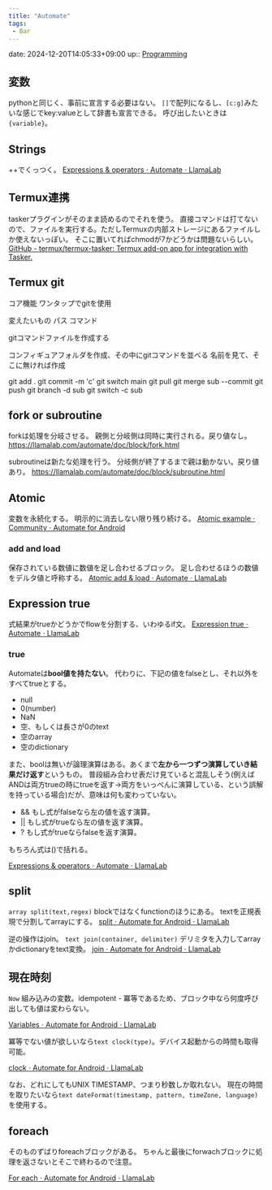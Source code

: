 ```yaml
---
title: "Automate"
tags:
 - Bar
---
```


date: 2024-12-20T14:05:33+09:00
up:: [Programming](Programming.md)

## 変数
pythonと同じく、事前に宣言する必要はない。
`[]`で配列になるし、`[c:g]`みたいな感じでkey:valueとして辞書も宣言できる。
呼び出したいときは`{variable}`。

## Strings
++でくっつく。
[Expressions & operators ⋅ Automate ⋅ LlamaLab](https://llamalab.com/automate/doc/expression.html#special_operators)

## Termux連携
taskerプラグインがそのまま読めるのでそれを使う。
直接コマンドは打てないので、ファイルを実行する。ただしTermuxの内部ストレージにあるファイルしか使えないっぽい。
そこに置いてればchmodが7かどうかは問題ないらしい。
[GitHub - termux/termux-tasker: Termux add-on app for integration with Tasker.](https://github.com/termux/termux-tasker#plugin-variables)


## Termux git
コア機能
ワンタップでgitを使用

変えたいもの
パス
コマンド


gitコマンドファイルを作成する


コンフィギュアフォルダを作成、その中にgitコマンドを並べる
名前を見て、そこに無ければ作成

git add .
git commit -m 'c'
git switch main
git pull
git merge sub --commit
git push
git branch -d sub
git switch -c sub

## fork or subroutine
forkは処理を分岐させる。
親側と分岐側は同時に実行される。戻り値なし。
https://llamalab.com/automate/doc/block/fork.html

subroutineは新たな処理を行う。
分岐側が終了するまで親は動かない。戻り値あり。
https://llamalab.com/automate/doc/block/subroutine.html

## Atomic
変数を永続化する。
明示的に消去しない限り残り続ける。
[Atomic example ⋅ Community ⋅ Automate for Android](https://llamalab.com/automate/community/flows/906)
### add and load
保存されている数値に数値を足し合わせるブロック。
足し合わせるほうの数値をデルタ値と呼称する。
[Atomic add & load ⋅ Automate ⋅ LlamaLab](https://llamalab.com/automate/doc/block/atomic_add.html)

## Expression true
式結果がtrueかどうかでflowを分割する、いわゆるif文。
[Expression true ⋅ Automate ⋅ LlamaLab](https://llamalab.com/automate/doc/block/expression_decision.html)
### true
Automateは**bool値を持たない**。
代わりに、下記の値をfalseとし、それ以外をすべてtrueとする。
- null
- 0(number)
- NaN
- 空、もしくは長さが0のtext
- 空のarray
- 空のdictionary

また、boolは無いが論理演算はある。あくまで**左から一つずつ演算していき結果だけ返す**というもの。
普段組み合わせ表だけ見ていると混乱しそう(例えばANDは両方trueの時にtrueを返す→両方をいっぺんに演算している、という誤解を持っている場合)だが、意味は何も変わっていない。

- &&
もし式がfalseなら左の値を返す演算。
- ||
もし式がtrueなら左の値を返す演算。
- ?
もし式がtrueならfalseを返す演算。

もちろん式は()で括れる。

[Expressions & operators ⋅ Automate ⋅ LlamaLab](https://llamalab.com/automate/doc/expression.html#logical_operators)

## split
`array split(text,regex)`
blockではなくfunctionのほうにある。
textを正規表現で分割してarrayにする。
[split ⋅ Automate for Android ⋅ LlamaLab](https://llamalab.com/automate/doc/function/split.html)

逆の操作はjoin。
`text join(container, delimiter)`
デリミタを入力してarrayかdictionaryをtext変換。
[join ⋅ Automate for Android ⋅ LlamaLab](https://llamalab.com/automate/doc/function/join.html)

## 現在時刻
`Now`
組み込みの変数。idempotent - 冪等であるため、ブロック中なら何度呼び出しても値は変わらない。

[Variables ⋅ Automate for Android ⋅ LlamaLab](https://llamalab.com/automate/doc/variable.html#now)

冪等でない値が欲しいなら`text clock(type)`。デバイス起動からの時間も取得可能。

[clock ⋅ Automate for Android ⋅ LlamaLab](https://llamalab.com/automate/doc/function/clock.html)

なお、どれにしてもUNIX TIMESTAMP、つまり秒数しか取れない。
現在の時間を取りたいなら`text dateFormat(timestamp, pattern, timeZone, language)`を使用する。

## foreach
そのものずばりforeachブロックがある。
ちゃんと最後にforwachブロックに処理を返さないとそこで終わるので注意。

[For each ⋅ Automate for Android ⋅ LlamaLab](https://llamalab.com/automate/doc/block/for_each.html)